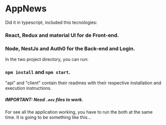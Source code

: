 # AppNews
Did it in typescript, included this tecnologies:

### React, Redux and material UI for de Front-end.
### Node, NestJs and Auth0 for the Back-end and Login.

In the two project directory, you can run:
### `npm install` and `npm start`.

"api" and "client" contain their readmes with their respective installation and execution instructions.
##### IMPORTANT: Need `.env` files to work.

For see all the application working, you have to run the both at the same time.
It is going to be something like this...


